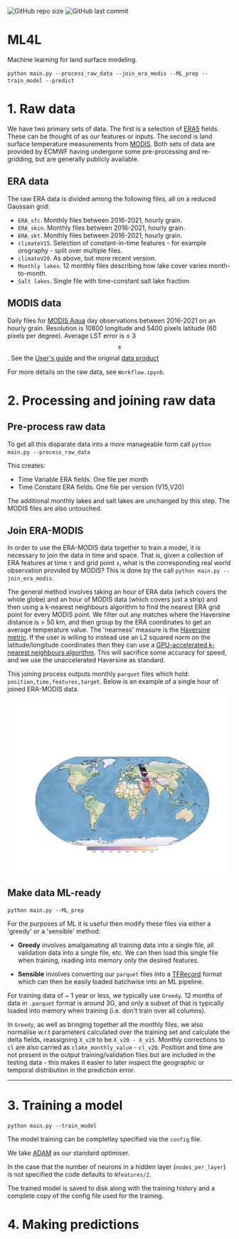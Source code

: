 ![GitHub repo size](https://img.shields.io/github/repo-size/tomkimpson/ML4L) ![GitHub last commit](https://img.shields.io/github/last-commit/tomkimpson/ML4L)
# ML4L

Machine learning for land surface modeling.


```
python main.py --process_raw_data --join_era_modis --ML_prep --train_model --predict
```



# 1. Raw data

We have two primary sets of data. The first is a selection of [ERA5](https://www.ecmwf.int/en/forecasts/datasets/reanalysis-datasets/era5) fields. These can be thought of as our features or inputs. The second is land surface temperature measurements from [MODIS](https://modis.gsfc.nasa.gov/about/). Both sets of data are provided by ECMWF having undergone some pre-processing and re-gridding, but are generally publicly available.   


## ERA data

The raw ERA data is divided among the following files, all on a reduced Gaussain grid:

* `ERA_sfc`.  Monthly files between 2016-2021, hourly grain.
* `ERA_skin`. Monthly files between 2016-2021, hourly grain.
* `ERA_skt`.  Monthly files between 2016-2021, hourly grain.
* `climateV15`. Selection of constant-in-time features - for example orography - split over multiple files.
* `climateV20`. As above, but more recent version.
* `Monthly lakes`. 12 monthly files describing how lake cover varies month-to-month.
* `Salt lakes`. Single file with time-constant salt lake fraction


## MODIS data

Daily files for [MODIS Aqua](https://aqua.nasa.gov/) day observations between 2016-2021 on an hourly grain. Resolution is 10800 longitude and 5400 pixels latitude (60 pixels per degree). Average LST error is $\le$ 3 $$\leq$$. 
See the [User's guide](https://lpdaac.usgs.gov/documents/715/MOD11_User_Guide_V61.pdf) and the original [data product](https://developers.google.com/earth-engine/datasets/catalog/MODIS_006_MYD11A1)


For more details on the raw data, see `Workflow.ipynb`.


# 2. Processing and joining raw data

## Pre-process raw data

To get all this disparate data into a more manageable form call `python main.py --process_raw_data`

This creates:
* Time Variable ERA fields. One file per month
* Time Constant ERA fields. One file per version (V15,V20)

The additional monthly lakes and salt lakes are unchanged by this step. The MODIS files are also untouched.

## Join ERA-MODIS
In order to use the ERA-MODIS data together to train a model, it is necessary to join the data in time and space. That is, given a collection of ERA features at time `t` and grid point `x`, what is the corresponding real world observation provided by MODIS? This is done by the call `python main.py --join_era_modis`.

The general method involves taking an hour of ERA data (which covers the whole globe) and an hour of MODIS data (which covers just a strip) and then using a k-nearest neighbours algorithm to find the nearest ERA grid point for every MODIS point. We filter out any matches where the Haversine distance is > 50 km, and then group by the ERA coordinates to get an average temperature value. The 'nearness' measure is the [Haversine metric](https://en.wikipedia.org/wiki/Haversine_formula). If the user is willing to instead use an L2 squared norm on the latitude/longitude coordinates then they can use a [GPU-accelerated k-nearest neighbours algorithm](https://github.com/facebookresearch/faiss). This will sacrifice some accuracy for speed, and we use the unaccelerated Haversine as standard. 

This joining process outputs monthly `parquet` files which hold: `position,time,features,target`. Below is an example of a single hour of joined ERA-MODIS data.    
![example image](reproducible_workflow/media/example_joining_strip.png "Title")

## Make data ML-ready

`python main.py --ML_prep`

For the purposes of ML it is useful then modify these files via either a 'greedy' or a 'sensible' method:

* **Greedy** involves amalgamating all training data into a single file, all validation data into a single file, etc. We can then load this single file when training, reading into memory only the desired features.  

* **Sensible** involves converting our `parquet` files into a [TFRecord](https://www.tensorflow.org/tutorials/load_data/tfrecord) format which can then be easily loaded batchwise into an ML pipeline.

For training data of ~ 1 year or less, we typically use `Greedy`. 12 months of data in `.parquet` format is around 3G, and only a subset of that is typically loaded into memory when training (i.e. don't train over all columns). 

In `Greedy`, as well as bringing together all the monthly files, we also normalise w.r.t parameters calculated over the training set and calculate the delta fields, reassigning `X_v20` to be `X_v20 - X_v15`. Monthly corrections to `cl` are also carried as `clake_monthly_value` - `cl_v20`. Position and time are not present in the output training/validation files but are included in the testing data - this makes it easier to later inspect the geographic or temporal distribution in the prediction error.


---

# 3. Training a model

`python main.py --train_model`

The model training can be completley specified via the `config` file. 

We take [ADAM](https://arxiv.org/abs/1412.6980) as our standard optimiser. 

In the case that the number of neurons in a hidden layer (`nodes_per_layer`) is not specified the code defaults to `Nfeatures/2`.

The trained model is saved to disk along with the training history and a complete copy of the config file used for the training.


# 4. Making predictions

